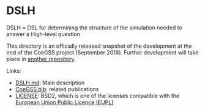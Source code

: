 # DSLH
DSLH = DSL for determining the structure of the simulation needed to answer a High-level question

This directory is an officially released snapshot of the development at the end of the CoeGSS project (September 2018).
Further development will take place in [another repository](https://gitlab.pik-potsdam.de/botta/IdrisLibs).

Links:

* [DSLH.md](DSLH.md): Main description
* [CoeGSS.bib](CoeGSS.bib): related publications
* [LICENSE](LICENSE): BSD2, which is one of the licenses compatible with the [European Union Public Licence (EUPL)](https://joinup.ec.europa.eu/collection/eupl/eupl-compatible-open-source-licences)
